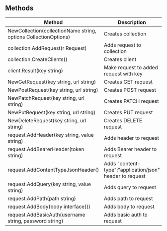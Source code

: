 ## Methods

| Method                                                          | Description                                              |
| --------------------------------------------------------------- | -------------------------------------------------------- |
| NewCollection(collectionName string, options CollectionOptions) | Creates collection                                       |
| collection.AddRequest(r Request)                                | Adds request to collection                               |
| collection.CreateClients()                                      | Creates client                                           |
| client.Result(key string)                                       | Make request to added request with key                   |
| NewGetRequest(key string, url string)                           | Creates GET request                                      |
| NewPostRequest(key string, url string)                          | Creates POST request                                     |
| NewPatchRequest(key string, url string)                         | Creates PATCH request                                    |
| NewPutRequest(key string, url string)                           | Creates PUT request                                      |
| NewDeleteRequest(key string, url string)                        | Creates DELETE request                                   |
| request.AddHeader(key string, value string)                     | Adds header to request                                   |
| request.AddBearerHeader(token string)                           | Adds Bearer header to request                            |
| request.AddContentTypeJsonHeader()                              | Adds "content-type":"application/json" header to request |
| request.AddQuery(key string, value string)                      | Adds query to request                                    |
| request.AddPath(path string)                                    | Adds path to request                                     |
| request.AddBody(body interface{})                               | Adds body to request                                     |
| request.AddBasicAuth(username string, password string)          | Adds basic auth to request                               |
